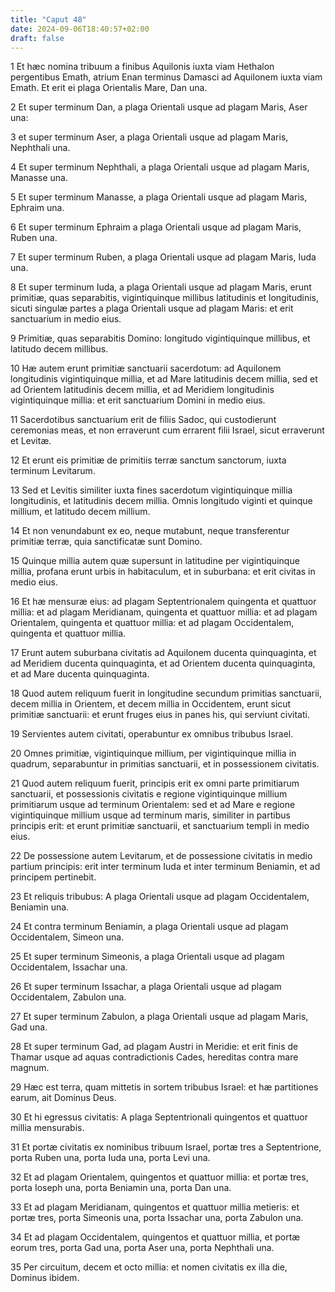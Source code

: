 ```yaml
---
title: "Caput 48"
date: 2024-09-06T18:40:57+02:00
draft: false
---
```




1 Et hæc nomina tribuum a finibus Aquilonis iuxta viam Hethalon pergentibus Emath, atrium Enan terminus Damasci ad Aquilonem iuxta viam Emath. Et erit ei plaga Orientalis Mare, Dan una.

2 Et super terminum Dan, a plaga Orientali usque ad plagam Maris, Aser una:

3 et super terminum Aser, a plaga Orientali usque ad plagam Maris, Nephthali una.

4 Et super terminum Nephthali, a plaga Orientali usque ad plagam Maris, Manasse una.

5 Et super terminum Manasse, a plaga Orientali usque ad plagam Maris, Ephraim una.

6 Et super terminum Ephraim a plaga Orientali usque ad plagam Maris, Ruben una.

7 Et super terminum Ruben, a plaga Orientali usque ad plagam Maris, Iuda una.

8 Et super terminum Iuda, a plaga Orientali usque ad plagam Maris, erunt primitiæ, quas separabitis, vigintiquinque millibus latitudinis et longitudinis, sicuti singulæ partes a plaga Orientali usque ad plagam Maris: et erit sanctuarium in medio eius.

9 Primitiæ, quas separabitis Domino: longitudo vigintiquinque millibus, et latitudo decem millibus.

10 Hæ autem erunt primitiæ sanctuarii sacerdotum: ad Aquilonem longitudinis vigintiquinque millia, et ad Mare latitudinis decem millia, sed et ad Orientem latitudinis decem millia, et ad Meridiem longitudinis vigintiquinque millia: et erit sanctuarium Domini in medio eius.

11 Sacerdotibus sanctuarium erit de filiis Sadoc, qui custodierunt ceremonias meas, et non erraverunt cum errarent filii Israel, sicut erraverunt et Levitæ.

12 Et erunt eis primitiæ de primitiis terræ sanctum sanctorum, iuxta terminum Levitarum.

13 Sed et Levitis similiter iuxta fines sacerdotum vigintiquinque millia longitudinis, et latitudinis decem millia. Omnis longitudo viginti et quinque millium, et latitudo decem millium.

14 Et non venundabunt ex eo, neque mutabunt, neque transferentur primitiæ terræ, quia sanctificatæ sunt Domino.

15 Quinque millia autem quæ supersunt in latitudine per vigintiquinque millia, profana erunt urbis in habitaculum, et in suburbana: et erit civitas in medio eius.

16 Et hæ mensuræ eius: ad plagam Septentrionalem quingenta et quattuor millia: et ad plagam Meridianam, quingenta et quattuor millia: et ad plagam Orientalem, quingenta et quattuor millia: et ad plagam Occidentalem, quingenta et quattuor millia.

17 Erunt autem suburbana civitatis ad Aquilonem ducenta quinquaginta, et ad Meridiem ducenta quinquaginta, et ad Orientem ducenta quinquaginta, et ad Mare ducenta quinquaginta.

18 Quod autem reliquum fuerit in longitudine secundum primitias sanctuarii, decem millia in Orientem, et decem millia in Occidentem, erunt sicut primitiæ sanctuarii: et erunt fruges eius in panes his, qui serviunt civitati.

19 Servientes autem civitati, operabuntur ex omnibus tribubus Israel.

20 Omnes primitiæ, vigintiquinque millium, per vigintiquinque millia in quadrum, separabuntur in primitias sanctuarii, et in possessionem civitatis.

21 Quod autem reliquum fuerit, principis erit ex omni parte primitiarum sanctuarii, et possessionis civitatis e regione vigintiquinque millium primitiarum usque ad terminum Orientalem: sed et ad Mare e regione vigintiquinque millium usque ad terminum maris, similiter in partibus principis erit: et erunt primitiæ sanctuarii, et sanctuarium templi in medio eius.

22 De possessione autem Levitarum, et de possessione civitatis in medio partium principis: erit inter terminum Iuda et inter terminum Beniamin, et ad principem pertinebit.

23 Et reliquis tribubus: A plaga Orientali usque ad plagam Occidentalem, Beniamin una.

24 Et contra terminum Beniamin, a plaga Orientali usque ad plagam Occidentalem, Simeon una.

25 Et super terminum Simeonis, a plaga Orientali usque ad plagam Occidentalem, Issachar una.

26 Et super terminum Issachar, a plaga Orientali usque ad plagam Occidentalem, Zabulon una.

27 Et super terminum Zabulon, a plaga Orientali usque ad plagam Maris, Gad una.

28 Et super terminum Gad, ad plagam Austri in Meridie: et erit finis de Thamar usque ad aquas contradictionis Cades, hereditas contra mare magnum.

29 Hæc est terra, quam mittetis in sortem tribubus Israel: et hæ partitiones earum, ait Dominus Deus.

30 Et hi egressus civitatis: A plaga Septentrionali quingentos et quattuor millia mensurabis.

31 Et portæ civitatis ex nominibus tribuum Israel, portæ tres a Septentrione, porta Ruben una, porta Iuda una, porta Levi una.

32 Et ad plagam Orientalem, quingentos et quattuor millia: et portæ tres, porta Ioseph una, porta Beniamin una, porta Dan una.

33 Et ad plagam Meridianam, quingentos et quattuor millia metieris: et portæ tres, porta Simeonis una, porta Issachar una, porta Zabulon una.

34 Et ad plagam Occidentalem, quingentos et quattuor millia, et portæ eorum tres, porta Gad una, porta Aser una, porta Nephthali una.

35 Per circuitum, decem et octo millia: et nomen civitatis ex illa die, Dominus ibidem.

